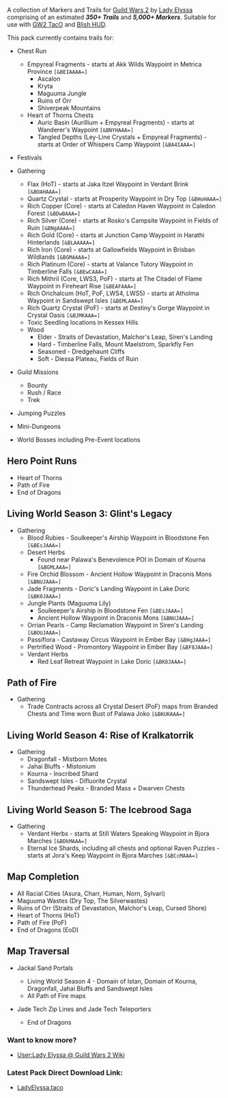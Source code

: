 A collection of Markers and Trails for [Guild Wars 2](https://www.guildwars2.com/) by [Lady Elyssa](https://wiki.guildwars2.com/wiki/User:Lady_Elyssa) comprising of an estimated **_350+ Trails_** and **_5,000+ Markers_**. Suitable for use with [GW2 TacO](https://www.gw2taco.com/) and [Blish HUD](https://blishhud.com/). 

This pack currently contains trails for:

* Chest Run
   * Empyreal Fragments - starts at Akk Wilds Waypoint in Metrica Province `[&BEIAAAA=]`
      * Ascalon
      * Kryta
      * Maguuma Jungle
      * Ruins of Orr
      * Shiverpeak Mountains
   * Heart of Thorns Chests
      * Auric Basin (Aurillium + Empyreal Fragments) - starts at Wanderer's Waypoint `[&BNYHAAA=]`
      * Tangled Depths (Ley-Line Crystals + Empyreal Fragments) - starts at Order of Whispers Camp Waypoint `[&BA4IAAA=]`

* Festivals
 
* Gathering
   * Flax (HoT) - starts at Jaka Itzel Waypoint in Verdant Brink `[&BOAHAAA=]`
   * Quartz Crystal - starts at Prosperity Waypoint in Dry Top `[&BHoHAAA=]`
   * Rich Copper (Core) - starts at Caledon Haven Waypoint in Caledon Forest `[&BDwBAAA=]`
   * Rich Silver (Core) - starts at Rosko's Campsite Waypoint in Fields of Ruin `[&BNgAAAA=]`
   * Rich Gold (Core) - starts at Junction Camp Waypoint in Harathi Hinterlands `[&BLAAAAA=]`
   * Rich Iron (Core) - starts at Gallowfields Waypoint in Brisban Wildlands `[&BGMAAAA=]`
   * Rich Platinum (Core) - starts at Valance Tutory Waypoint in Timberline Falls `[&BEwCAAA=]`
   * Rich Mithril (Core, LWS3, PoF) - starts at The Citadel of Flame Waypoint in Fireheart Rise `[&BEAFAAA=]`
   * Rich Orichalcum (HoT, PoF, LWS4, LWS5) - starts at Atholma Waypoint in Sandswept Isles `[&BEMLAAA=]`
   * Rich Quartz Crystal (PoF) - starts at Destiny's Gorge Waypoint in Crystal Oasis `[&BJMKAAA=]`
   * Toxic Seedling locations in Kessex Hills
   * Wood
      * Elder - Straits of Devastation, Malchor's Leap, Siren's Landing
      * Hard - Timberline Falls, Mount Maelstrom, Sparkfly Fen
      * Seasoned - Dredgehaunt Cliffs
      * Soft - Diessa Plateau, Fields of Ruin

* Guild Missions 
   * Bounty
   * Rush / Race
   * Trek

* Jumping Puzzles

* Mini-Dungeons

* World Bosses including Pre-Event locations

## Hero Point Runs ##
* Heart of Thorns
* Path of Fire
* End of Dragons

## Living World Season 3: Glint's Legacy ##
* Gathering
   * Blood Rubies - Soulkeeper's Airship Waypoint in Bloodstone Fen `[&BEsJAAA=]`
   * Desert Herbs
      * Found near Palawa's Benevolence POI in Domain of Kourna `[&BGMLAAA=]`
   * Fire Orchid Blossom - Ancient Hollow Waypoint in Draconis Mons `[&BNUJAAA=]`
   * Jade Fragments - Doric's Landing Waypoint in Lake Doric `[&BK0JAAA=]`
   * Jungle Plants (Maguuma Lily)
      * Soulkeeper's Airship in Bloodstone Fen `[&BEsJAAA=]`
      * Ancient Hollow Waypoint in Draconis Mons `[&BNUJAAA=]`
   * Orrian Pearls - Camp Reclamation Waypoint in Siren's Landing `[&BOUJAAA=]`
   * Passiflora - Castaway Circus Waypoint in Ember Bay `[&BHgJAAA=]`
   * Pertrified Wood - Promontory Waypoint in Ember Bay `[&BF8JAAA=]`
   * Verdant Herbs
      * Red Leaf Retreat Waypoint in Lake Doric `[&BK8JAAA=]`

## Path of Fire ##
* Gathering
   * Trade Contracts across all Crystal Desert (PoF) maps from Branded Chests and Time worn Bust of Palawa Joko `[&BKUKAAA=]`

## Living World Season 4: Rise of Kralkatorrik ##
* Gathering
   * Dragonfall - Mistborn Motes
   * Jahai Bluffs - Mistonium
   * Kourna - Inscribed Shard
   * Sandswept Isles - Difluorite Crystal
   * Thunderhead Peaks - Branded Mass + Dwarven Chests

## Living World Season 5: The Icebrood Saga ##
* Gathering
   * Verdant Herbs - starts at Still Waters Speaking Waypoint in Bjora Marches `[&BDkMAAA=]`
   * Eternal Ice Shards, including all chests and optional Raven Puzzles - starts at Jora's Keep Waypoint in Bjora Marches `[&BCcMAAA=]`

## Map Completion ##
* All Racial Cities (Asura, Charr, Human, Norn, Sylvari)
* Maguuma Wastes (Dry Top, The Silverwastes)
* Ruins of Orr (Straits of Devastation, Malchor's Leap, Cursed Shore)
* Heart of Thorns (HoT)
* Path of Fire (PoF)
* End of Dragons (EoD)

## Map Traversal ##
* Jackal Sand Portals
   * Living World Season 4 - Domain of Istan, Domain of Kourna,  Dragonfall, Jahai Bluffs and Sandswept Isles
   * All Path of Fire maps

* Jade Tech Zip Lines and Jade Tech Teleporters
   * End of Dragons

### Want to know more? ### 
* [User:Lady Elyssa @ Guild Wars 2 Wiki](https://wiki.guildwars2.com/wiki/User:Lady_Elyssa)
 
### Latest Pack Direct Download Link: ###
* [LadyElyssa.taco](https://github.com/LadyElyssa/LadyElyssaTacoTrails/raw/main/LadyElyssa.taco)
